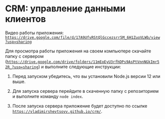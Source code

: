 # CRM: управление данными клиентов 

Видео работы приложения: <a href='https://drive.google.com/file/d/17A9UfvRStQlGccezsrr5M_6H1ZuoVLWb/view?usp=sharing'>`https://drive.google.com/file/d/17A9UfvRStQlGccezsrr5M_6H1ZuoVLWb/view?usp=sharing`</a>

Для просмотра работы приложения на своем компьютере скачайте папку с сервером 
(<a href='https://drive.google.com/drive/folders/11mEoEyU3rfhDPs9AsPtVnnNGkImr52R_?usp=sharing'>`https://drive.google.com/drive/folders/11mEoEyU3rfhDPs9AsPtVnnNGkImr52R_?usp=sharing`</a>) и выполните следующие инструкции: 

1. Перед запуском убедитесь, что вы установили Node.js версии 12 или выше.

2. Для запуска сервера перейдите в скаченную папку с репозиторием и выполните команду `node index`. 

3. После запуска сервера приложение будет доступно по ссылке <a href='https://vladimirshevtsovv.github.io/crm/'>`https://vladimirshevtsovv.github.io/crm/`</a>.
